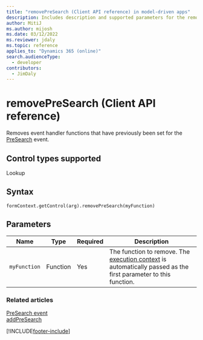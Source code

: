 ```yaml
---
title: "removePreSearch (Client API reference) in model-driven apps"
description: Includes description and supported parameters for the removePreSearch method.
author: MitiJ
ms.author: mijosh
ms.date: 03/12/2022
ms.reviewer: jdaly
ms.topic: reference
applies_to: "Dynamics 365 (online)"
search.audienceType: 
  - developer
contributors:
  - JimDaly
---
```

# removePreSearch (Client API reference)

Removes event handler functions that have previously been set for the [PreSearch](../events/PreSearch.md) event.

## Control types supported

Lookup

## Syntax

`formContext.getControl(arg).removePreSearch(myFunction)`

## Parameters

|Name | Type | Required | Description|
|--|--|--|--|
|`myFunction` |Function |Yes| The function to remove. The [execution context](../../clientapi-execution-context.md) is automatically passed as the first parameter to this function.|

### Related articles

[PreSearch event](../events/PreSearch.md)   
[addPreSearch](addPreSearch.md) 


[!INCLUDE[footer-include](../../../../../includes/footer-banner.md)]
